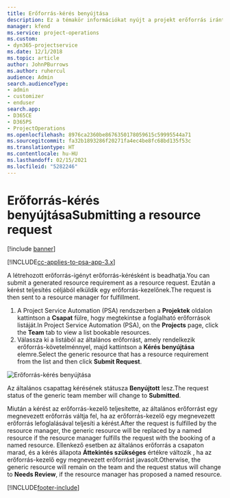 ```yaml
---
title: Erőforrás-kérés benyújtása
description: Ez a témakör információkat nyújt a projekt erőforrás iránti kérelem benyújtásáról.
manager: kfend
ms.service: project-operations
ms.custom:
- dyn365-projectservice
ms.date: 12/1/2018
ms.topic: article
author: JohnPBurrows
ms.author: ruhercul
audience: Admin
search.audienceType:
- admin
- customizer
- enduser
search.app:
- D365CE
- D365PS
- ProjectOperations
ms.openlocfilehash: 8976ca2360be8676350178059615c59995544a71
ms.sourcegitcommit: fa32b1893286f20271fa4ec4be8fc68bd135f53c
ms.translationtype: HT
ms.contentlocale: hu-HU
ms.lasthandoff: 02/15/2021
ms.locfileid: "5282246"
---
```

# <a name="submitting-a-resource-request"></a><span data-ttu-id="78803-103">Erőforrás-kérés benyújtása</span><span class="sxs-lookup"><span data-stu-id="78803-103">Submitting a resource request</span></span>

[!include [banner](../includes/psa-now-project-operations.md)]

[!INCLUDE[cc-applies-to-psa-app-3.x](../includes/cc-applies-to-psa-app-3x.md)]

<span data-ttu-id="78803-104">A létrehozott erőforrás-igényt erőforrás-kérésként is beadhatja.</span><span class="sxs-lookup"><span data-stu-id="78803-104">You can submit a generated resource requirement as a resource request.</span></span> <span data-ttu-id="78803-105">Ezután a kérést teljesítés céljából elküldik egy erőforrás-kezelőnek.</span><span class="sxs-lookup"><span data-stu-id="78803-105">The request is then sent to a resource manager for fulfillment.</span></span>

1. <span data-ttu-id="78803-106">A Project Service Automation (PSA) rendszerben a **Projektek** oldalon kattintson a **Csapat** fülre, hogy megtekintse a foglalható erőforrások listáját.</span><span class="sxs-lookup"><span data-stu-id="78803-106">In Project Service Automation (PSA), on the **Projects** page, click the **Team** tab to view a list bookable resources.</span></span> 
2. <span data-ttu-id="78803-107">Válassza ki a listából az általános erőforrást, amely rendelkezik erőforrás-követelménnyel, majd kattintson a **Kérés benyújtása** elemre.</span><span class="sxs-lookup"><span data-stu-id="78803-107">Select the generic resource that has a resource requirement from the list and then click **Submit Request**.</span></span>

![Erőforrás-kérés benyújtása](media/RM-how-to-18.png)

<span data-ttu-id="78803-109">Az általános csapattag kérésének státusza **Benyújtott** lesz.</span><span class="sxs-lookup"><span data-stu-id="78803-109">The request status of the generic team member will change to **Submitted**.</span></span>

<span data-ttu-id="78803-110">Miután a kérést az erőforrás-kezelő teljesítette, az általános erőforrást egy megnevezett erőforrás váltja fel, ha az erőforrás-kezelő egy megnevezett erőforrás lefoglalásával teljesíti a kérést.</span><span class="sxs-lookup"><span data-stu-id="78803-110">After the request is fulfilled by the resource manager, the generic resource will be replaced by a named resource if the resource manager fulfills the request with the booking of a named resource.</span></span> <span data-ttu-id="78803-111">Ellenkező esetben az általános erőforrás a csapaton marad, és a kérés állapota **Áttekintés szükséges** értékre változik , ha az erőforrás-kezelő egy megnevezett erőforrást javasolt.</span><span class="sxs-lookup"><span data-stu-id="78803-111">Otherwise, the generic resource will remain on the team and the request status will change to **Needs Review**, if the resource manager has proposed a named resource.</span></span>


[!INCLUDE[footer-include](../includes/footer-banner.md)]